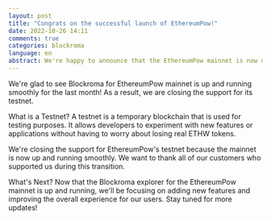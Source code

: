 ```yaml
---
layout: post
title: "Congrats on the successful launch of EthereumPow!"
date: 2022-10-26 14:11
comments: true
categories: blockroma
language: en
abstract: We're happy to announce that the EthereumPow mainnet is now up and running smoothly! As a result, we are closing the support for its testnet. We want to thank all of our loyal customers for their support during this transition. Now that the mainnet is up and running, we'll be focusing on adding new features and improving the overall experience for our users. Stay tuned for more updates!
---
```


We're glad to see Blockroma for EthereumPow mainnet is up and running smoothly for the last month! As a result, we are closing the support for its testnet.

What is a Testnet? A testnet is a temporary blockchain that is used for testing purposes. It allows developers to experiment with new features or applications without having to worry about losing real ETHW tokens.

We're closing the support for EthereumPow's testnet because the mainnet is now up and running smoothly. We want to thank all of our customers who supported us during this transition.

What's Next? Now that the Blockroma explorer for the EthereumPow mainnet is up and running, we'll be focusing on adding new features and improving the overall experience for our users. Stay tuned for more updates!
